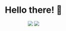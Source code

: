 <h1 align="center">Hello there! 👋</h1>

<p align="center">
  <img src="https://github-readme-stats.vercel.app/api/top-langs/?username=RadonCoding&layout=compact&show_icons=true&title_color=fff&icon_color=79ff97&text_color=9f9f9f&bg_color=151515"/>
  <img src="https://github-readme-stats.vercel.app/api?username=RadonCoding&show_icons=true&include_all_commits=true&show_icons=true&title_color=fff&icon_color=79ff97&text_color=9f9f9f&bg_color=151515"/>
</p>
